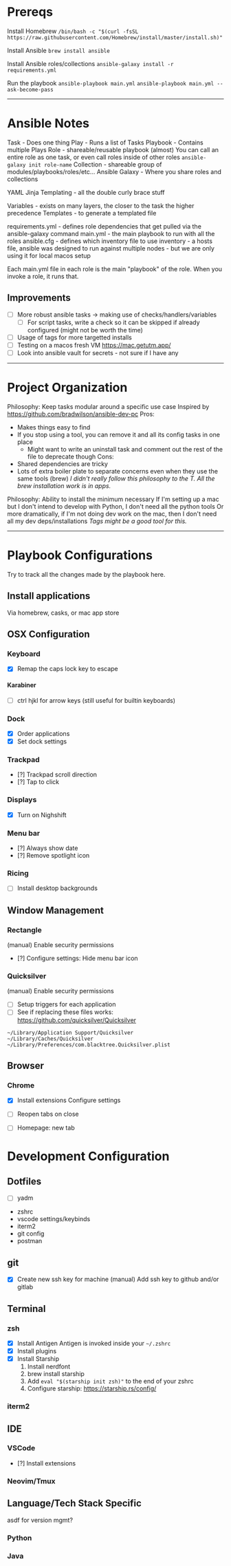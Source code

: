 # Prereqs
Install Homebrew
`/bin/bash -c "$(curl -fsSL https://raw.githubusercontent.com/Homebrew/install/master/install.sh)"`

Install Ansible
`brew install ansible`

Install Ansible roles/collections
`ansible-galaxy install -r requirements.yml`

Run the playbook
`ansible-playbook main.yml`
`ansible-playbook main.yml --ask-become-pass`

---

# Ansible Notes
Task - Does one thing
Play - Runs a list of Tasks
Playbook - Contains multiple Plays
Role - shareable/reusable playbook (almost)
  You can call an entire role as one task, or even call roles inside of other roles
  `ansible-galaxy init role-name`
Collection - shareable group of modules/playbooks/roles/etc...
Ansible Galaxy - Where you share roles and collections

YAML
Jinja Templating - all the double curly brace stuff

Variables - exists on many layers, the closer to the task the higher precedence
Templates - to generate a templated file 

requirements.yml - defines role dependencies that get pulled via the ansible-galaxy command
main.yml - the main playbook to run with all the roles
ansible.cfg - defines which inventory file to use
inventory - a hosts file, ansible was designed to run against multiple nodes - but we are only using it for local macos setup

Each main.yml file in each role is the main "playbook" of the role. When you invoke a role, it runs that.

## Improvements
- [ ] More robust ansible tasks -> making use of checks/handlers/variables
  - [ ] For script tasks, write a check so it can be skipped if already configured (might not be worth the time)
- [ ] Usage of tags for more targetted installs
- [ ] Testing on a macos fresh VM
  https://mac.getutm.app/
- [ ] Look into ansible vault for secrets - not sure if I have any

---

# Project Organization
Philosophy: Keep tasks modular around a specific use case
Inspired by https://github.com/bradwilson/ansible-dev-pc
Pros:
- Makes things easy to find
- If you stop using a tool, you can remove it and all its config tasks in one place
  - Might want to write an uninstall task and comment out the rest of the file to deprecate though
Cons:
- Shared dependencies are tricky
- Lots of extra boiler plate to separate concerns even when they use the same tools (brew)
*I didn't really follow this philosophy to the T. All the brew installation work is in apps.*

Philosophy: Ability to install the minimum necessary
If I'm setting up a mac but I don't intend to develop with Python, I don't need all the python tools
Or more dramatically, if I'm not doing dev work on the mac, then I don't need all my dev deps/installations
*Tags might be a good tool for this.*

---

# Playbook Configurations
Try to track all the changes made by the playbook here.

## Install applications
Via homebrew, casks, or mac app store

## OSX Configuration
### Keyboard
- [x] Remap the caps lock key to escape
#### Karabiner
- [ ] ctrl hjkl for arrow keys (still useful for builtin keyboards)
### Dock
- [x] Order applications
- [x] Set dock settings
### Trackpad
- [?] Trackpad scroll direction
- [?] Tap to click
### Displays
- [x] Turn on Nighshift
### Menu bar
- [?] Always show date
- [?] Remove spotlight icon
### Ricing
- [ ] Install desktop backgrounds

## Window Management
### Rectangle
(manual) Enable security permissions
- [?] Configure settings: Hide menu bar icon
### Quicksilver
(manual) Enable security permissions
- [ ] Setup triggers for each application
- [ ] See if replacing these files works:
https://github.com/quicksilver/Quicksilver
```
~/Library/Application Support/Quicksilver
~/Library/Caches/Quicksilver
~/Library/Preferences/com.blacktree.Quicksilver.plist
```

## Browser
### Chrome
- [x] Install extensions
Configure settings
- [ ] Reopen tabs on close
- [ ] Homepage: new tab



# Development Configuration
## Dotfiles
- [ ] yadm
- zshrc
- vscode settings/keybinds
- iterm2
- git config
- postman

## git
- [x] Create new ssh key for machine
(manual) Add ssh key to github and/or gitlab

## Terminal
### zsh
- [x] Install Antigen
  Antigen is invoked inside your `~/.zshrc`
- [x] Install plugins
- [x] Install Starship
  1. Install nerdfont
  2. brew install starship
  3. Add `eval "$(starship init zsh)"` to the end of your zshrc
  4. Configure starship: https://starship.rs/config/
### iterm2

## IDE
### VSCode
- [?] Install extensions
### Neovim/Tmux

## Language/Tech Stack Specific
asdf for version mgmt?
### Python
### Java